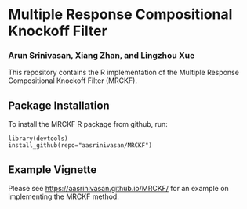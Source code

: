 # Multiple Response Compositional Knockoff Filter
### Arun Srinivasan, Xiang Zhan, and Lingzhou Xue

This repository contains the R implementation of the Multiple Response Compositional Knockoff Filter (MRCKF). 

## Package Installation

To install the MRCKF R package from github, run:
```{r}
library(devtools)
install_github(repo="aasrinivasan/MRCKF")
```

## Example Vignette

Please see https://aasrinivasan.github.io/MRCKF/ for an example on implementing the MRCKF method.
